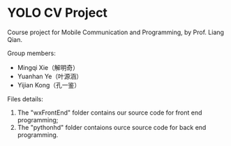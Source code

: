 # YOLO CV Project
Course project for Mobile Communication and Programming, by Prof. Liang Qian.

Group members:
- Mingqi Xie（解明奇）
- Yuanhan Ye（叶源涵）
- Yijian Kong（孔一鉴）

Files details:

1. The "wxFrontEnd" folder contains our source code for front end programming;
2. The "pythonhd" folder contaions ource source code for back end programming.
